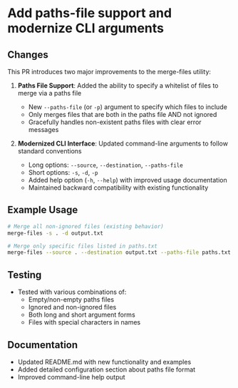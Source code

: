 # Add paths-file support and modernize CLI arguments

## Changes
This PR introduces two major improvements to the merge-files utility:

1. **Paths File Support**: Added the ability to specify a whitelist of files to merge via a paths file
   - New `--paths-file` (or `-p`) argument to specify which files to include
   - Only merges files that are both in the paths file AND not ignored
   - Gracefully handles non-existent paths files with clear error messages

2. **Modernized CLI Interface**: Updated command-line arguments to follow standard conventions
   - Long options: `--source`, `--destination`, `--paths-file`
   - Short options: `-s`, `-d`, `-p`
   - Added help option (`-h`, `--help`) with improved usage documentation
   - Maintained backward compatibility with existing functionality

## Example Usage
```bash
# Merge all non-ignored files (existing behavior)
merge-files -s . -d output.txt

# Merge only specific files listed in paths.txt
merge-files --source . --destination output.txt --paths-file paths.txt
```

## Testing
- Tested with various combinations of:
  - Empty/non-empty paths files
  - Ignored and non-ignored files
  - Both long and short argument forms
  - Files with special characters in names

## Documentation
- Updated README.md with new functionality and examples
- Added detailed configuration section about paths file format
- Improved command-line help output 